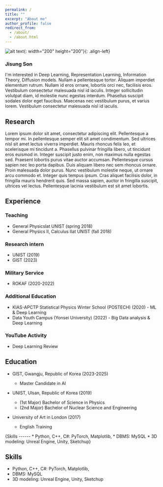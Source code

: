 ```yaml
---
permalink: /
title: ""
excerpt: "About me"
author_profile: false
redirect_from: 
  - /about/
  - /about.html
---
```



![alt text](https://github.com/int141312/int141312.github.io/blob/gh-pages/images/profile.png?raw=true){: width="200" height="200"}{: .align-left} 

### Jisung Son


I'm interested in Deep Learning, Representation Learning, Information Theory, Diffusion models. Nullam a pellentesque tortor. Aliquam imperdiet elementum rutrum. Nullam id eros ornare, lobortis orci nec, facilisis eros. Vestibulum consectetur malesuada nisl id iaculis. Integer sollicitudin volutpat diam, id molestie nunc egestas interdum. Phasellus suscipit sodales dolor eget faucibus. Maecenas nec vestibulum purus, et varius lorem. Vestibulum consectetur malesuada nisl id iaculis.   



Research
------

Lorem ipsum dolor sit amet, consectetur adipiscing elit. Pellentesque a tempor mi. In pellentesque semper elit sit amet condimentum. Sed ultrices nisl sit amet lectus viverra imperdiet. Mauris rhoncus felis leo, et scelerisque mi tincidunt a. Phasellus pulvinar fringilla libero, ut tincidunt eros euismod in. Integer suscipit justo enim, non maximus nulla egestas sed. Praesent lobortis purus vitae auctor accumsan. Pellentesque cursus sapien nec leo porta dapibus. Duis aliquam libero nec sem rhoncus ornare. Proin malesuada dolor purus. Nunc vestibulum molestie neque, ut ornare arcu commodo et. Integer quis tempus ipsum. Cras aliquet facilisis dolor, in fringilla mauris hendrerit quis. Sed massa sapien, auctor in fringilla suscipit, ultrices vel lectus. Pellentesque lacinia vestibulum est sit amet lobortis.



Experience
------

### Teaching
* General PhysicsⅠat UNIST (spring 2018) 
* General Physics Ⅱ, Calculus Ⅱat UNIST (fall 2018) 
 
### Research intern
* UNIST (2019)
* GIST (2023)

### Military Service
* ROKAF (2020-2022)

### Additional Education
* KIAS-APCTP Statistical Physics Winter School (POSTECH) (2020) - ML & Deep Learning
* Data Youth Campus (Yonsei University) (2022) - Big Data analysis & Deep Learning

### YouTube Activity
* Deep Learning Review

Education
------

* GIST, Gwangju, Republic of Korea (2023-2025)
  * Master Candidate in AI

* UNIST, Ulsan, Republic of Korea (2019) 
  * (1st Major) Bachelor of Science in Physics
  * (2nd Major) Bachelor of Nuclear Science and Engineering

* University of Art in London (2017)
  * English Training

<div style="width: 100%; margin: 0;">
  {Skills
------
* Python, C++, C#: PyTorch, Matplotlib, 
* DBMS: MySQL
* 3D modeling: Unreal Engine, Unity, Sketchup}
</div>

Skills
------
* Python, C++, C#: PyTorch, Matplotlib, 
* DBMS: MySQL
* 3D modeling: Unreal Engine, Unity, Sketchup







